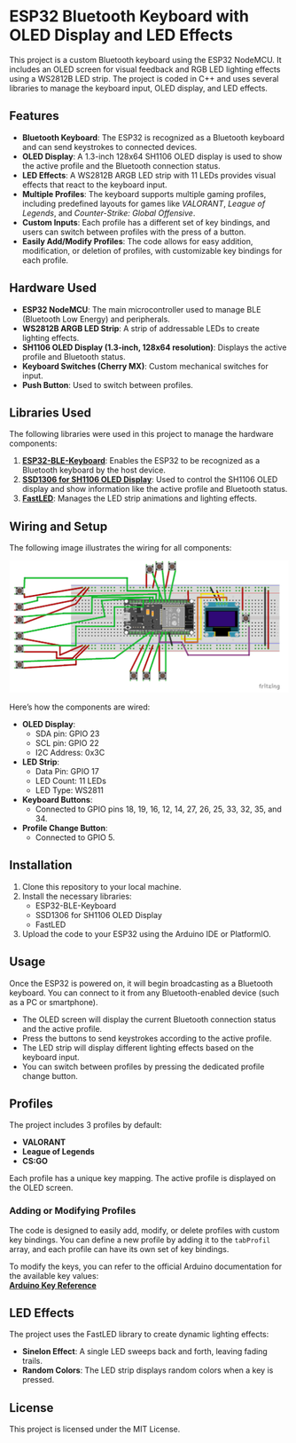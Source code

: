 # ESP32 Bluetooth Keyboard with OLED Display and LED Effects

This project is a custom Bluetooth keyboard using the ESP32 NodeMCU. It includes an OLED screen for visual feedback and RGB LED lighting effects using a WS2812B LED strip. The project is coded in C++ and uses several libraries to manage the keyboard input, OLED display, and LED effects.

## Features

- **Bluetooth Keyboard**: The ESP32 is recognized as a Bluetooth keyboard and can send keystrokes to connected devices.
- **OLED Display**: A 1.3-inch 128x64 SH1106 OLED display is used to show the active profile and the Bluetooth connection status.
- **LED Effects**: A WS2812B ARGB LED strip with 11 LEDs provides visual effects that react to the keyboard input.
- **Multiple Profiles**: The keyboard supports multiple gaming profiles, including predefined layouts for games like *VALORANT*, *League of Legends*, and *Counter-Strike: Global Offensive*.
- **Custom Inputs**: Each profile has a different set of key bindings, and users can switch between profiles with the press of a button.
- **Easily Add/Modify Profiles**: The code allows for easy addition, modification, or deletion of profiles, with customizable key bindings for each profile.

## Hardware Used

- **ESP32 NodeMCU**: The main microcontroller used to manage BLE (Bluetooth Low Energy) and peripherals.
- **WS2812B ARGB LED Strip**: A strip of addressable LEDs to create lighting effects.
- **SH1106 OLED Display (1.3-inch, 128x64 resolution)**: Displays the active profile and Bluetooth status.
- **Keyboard Switches (Cherry MX)**: Custom mechanical switches for input.
- **Push Button**: Used to switch between profiles.

## Libraries Used

The following libraries were used in this project to manage the hardware components:

1. **[ESP32-BLE-Keyboard](https://github.com/T-vK/ESP32-BLE-Keyboard)**: Enables the ESP32 to be recognized as a Bluetooth keyboard by the host device.
2. **[SSD1306 for SH1106 OLED Display](https://github.com/vlast3k/Arduino-libraries/tree/master/SSD1306)**: Used to control the SH1106 OLED display and show information like the active profile and Bluetooth status.
3. **[FastLED](https://github.com/FastLED/FastLED)**: Manages the LED strip animations and lighting effects.

## Wiring and Setup

The following image illustrates the wiring for all components:

![Wiring Diagram](wiring.png)

Here’s how the components are wired:

- **OLED Display**:  
  - SDA pin: GPIO 23  
  - SCL pin: GPIO 22  
  - I2C Address: 0x3C
- **LED Strip**:  
  - Data Pin: GPIO 17  
  - LED Count: 11 LEDs  
  - LED Type: WS2811
- **Keyboard Buttons**:  
  - Connected to GPIO pins 18, 19, 16, 12, 14, 27, 26, 25, 33, 32, 35, and 34.
- **Profile Change Button**:  
  - Connected to GPIO 5.

## Installation

1. Clone this repository to your local machine.
2. Install the necessary libraries:
   - ESP32-BLE-Keyboard
   - SSD1306 for SH1106 OLED Display
   - FastLED
3. Upload the code to your ESP32 using the Arduino IDE or PlatformIO.

## Usage

Once the ESP32 is powered on, it will begin broadcasting as a Bluetooth keyboard. You can connect to it from any Bluetooth-enabled device (such as a PC or smartphone). 

- The OLED screen will display the current Bluetooth connection status and the active profile.
- Press the buttons to send keystrokes according to the active profile.
- The LED strip will display different lighting effects based on the keyboard input.
- You can switch between profiles by pressing the dedicated profile change button.

## Profiles

The project includes 3 profiles by default:
- **VALORANT**  
- **League of Legends**  
- **CS:GO**

Each profile has a unique key mapping. The active profile is displayed on the OLED screen.

### Adding or Modifying Profiles

The code is designed to easily add, modify, or delete profiles with custom key bindings. You can define a new profile by adding it to the `tabProfil` array, and each profile can have its own set of key bindings.

To modify the keys, you can refer to the official Arduino documentation for the available key values:  
**[Arduino Key Reference](https://www.arduino.cc/reference/en/language/functions/usb/keyboard/keyboardmodifiers/)**

## LED Effects

The project uses the FastLED library to create dynamic lighting effects:
- **Sinelon Effect**: A single LED sweeps back and forth, leaving fading trails.
- **Random Colors**: The LED strip displays random colors when a key is pressed.

## License

This project is licensed under the MIT License.
